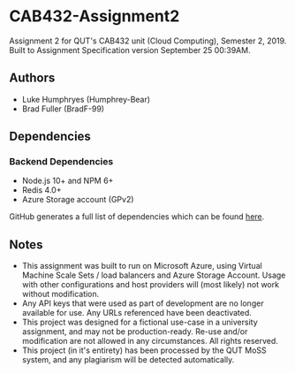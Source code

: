 # CAB432-Assignment2

Assignment 2 for QUT's CAB432 unit (Cloud Computing), Semester 2, 2019.   
Built to Assignment Specification version September 25 00:39AM.

## Authors

* Luke Humphryes (Humphrey-Bear)
* Brad Fuller (BradF-99)  

## Dependencies 

### Backend Dependencies

* Node.js 10+ and NPM 6+
* Redis 4.0+
* Azure Storage account (GPv2)

GitHub generates a full list of dependencies which can be found [here](https://github.com/BradF-99/CAB432-Assignment2/network/dependencies).

## Notes

* This assignment was built to run on Microsoft Azure, using Virtual Machine Scale Sets / load balancers and Azure Storage Account. Usage with other configurations and host providers will (most likely) not work without modification.
* Any API keys that were used as part of development are no longer available for use. Any URLs referenced have been deactivated.
* This project was designed for a fictional use-case in a university assignment, and may not be production-ready. 
Re-use and/or modification are not allowed in any circumstances. All rights reserved.
* This project (in it's entirety) has been processed by the QUT MoSS system, and any plagiarism will be detected 
automatically.
